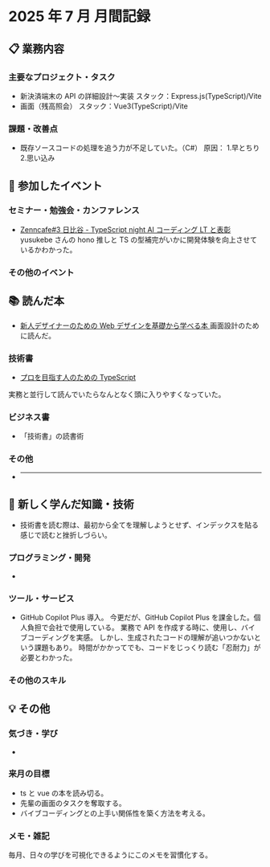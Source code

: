 # 2025 年 7 月 月間記録

## 📋 業務内容

### 主要なプロジェクト・タスク

- 新決済端末の API の詳細設計〜実装
  スタック：Express.js(TypeScript)/Vite
- 画面（残高照会）
  スタック：Vue3(TypeScript)/Vite

### 課題・改善点

- 既存ソースコードの処理を追う力が不足していた。（C#）
  原因： 1.早とちり 2.思い込み

## 🎯 参加したイベント

### セミナー・勉強会・カンファレンス

- [Zenncafe#3 日比谷 - TypeScript night AI コーディング LT と表彰](https://zenn.connpass.com/event/357434/)
  yusukebe さんの hono 推しと TS の型補完がいかに開発体験を向上させているかわかった。

### その他のイベント

## 📚 読んだ本

- [新人デザイナーのための Web デザインを基礎から学べる本 ](https://www.amazon.co.jp/%E6%96%B0%E4%BA%BA%E3%83%87%E3%82%B6%E3%82%A4%E3%83%8A%E3%83%BC%E3%81%AE%E3%81%9F%E3%82%81%E3%81%AE-Web%E3%83%87%E3%82%B6%E3%82%A4%E3%83%B3%E3%82%92%E5%9F%BA%E7%A4%8E%E3%81%8B%E3%82%89%E5%AD%A6%E3%81%B9%E3%82%8B%E6%9C%AC-%E7%80%A7%E4%B8%8A-%E5%9C%92%E6%9E%9D/dp/4883379485)
  画面設計のために読んだ。

### 技術書

- [プロを目指す人のための TypeScript ](https://www.amazon.co.jp/-/en/%E9%88%B4%E6%9C%A8-%E5%83%9A%E5%A4%AA-ebook/dp/B09Y527YPV/ref=sr_1_1?adgrpid=136747844778&dib=eyJ2IjoiMSJ9.iyysyrF56OjUouNgPjsVsACw6lwXMLgNC9h5e_nUJyttdX38fpj42SIAbELIEwDEXWHo-RxyovLLpodEVoso0ODgC57U2oK8jAxYEkMdO0RsFs1oIfiwnN88UlMiGj9A0Ji5kUBvB6OluLejxcno_mAzZnsv92Uu9YwCP4FfPIGppniFM7buQFzE96wN_CbMOq-P5-PNQpia-AK9PcTyyW0w9dRIlYYWAd_bK8jjcdnuHuiS9UMCUpsHwB3Ryqjr3PEpRA508tNVcrirFSewoiyV02mxqvlS8vhcUoyaoO4.khtZgAuA-2xpPfzVx6_fDHvNdkhkX35vy6jGNVW3Uq0&dib_tag=se&hvadid=678961038849&hvdev=c&hvexpln=0&hvlocphy=1009306&hvnetw=g&hvocijid=14073106930392571686--&hvqmt=e&hvrand=14073106930392571686&hvtargid=kwd-1685679862524&hydadcr=1821_13656974&jp-ad-ap=0&keywords=%E3%83%97%E3%83%AD%E3%82%92%E7%9B%AE%E6%8C%87%E3%81%99%E4%BA%BA%E3%81%AE%E3%81%9F%E3%82%81%E3%81%AEtypescript&mcid=afe25b23ebdb3009b9e0421267c746d9&qid=1754227935&sr=8-1)

実務と並行して読んでいたらなんとなく頭に入りやすくなっていた。

### ビジネス書

- 「技術書」の読書術

### その他

- ***

## 🚀 新しく学んだ知識・技術

- 技術書を読む際は、最初から全てを理解しようとせず、インデックスを貼る感じで読むと挫折しづらい。

### プログラミング・開発

-

### ツール・サービス

- GitHub Copilot Plus 導入。
  今更だが、GitHub Copilot Plus を課金した。個人負担で会社で使用している。
  業務で API を作成する時に、使用し、バイブコーディングを実感。
  しかし、生成されたコードの理解が追いつかないという課題もあり。
  時間がかかってでも、コードをじっくり読む「忍耐力」が必要とわかった。

### その他のスキル

## 💡 その他

### 気づき・学び

-

### 来月の目標

- ts と vue の本を読み切る。
- 先輩の画面のタスクを奪取する。
- バイブコーディングとの上手い関係性を築く方法を考える。

### メモ・雑記

毎月、日々の学びを可視化できるようにこのメモを習慣化する。
